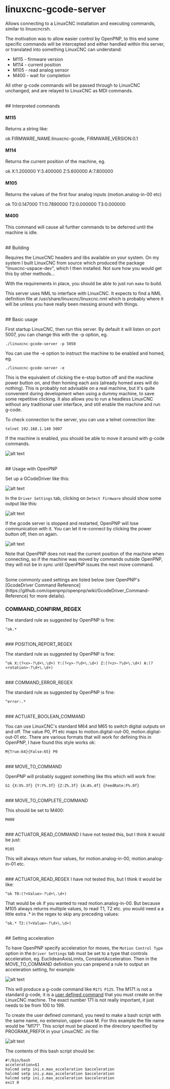 # linuxcnc-gcode-server
Allows connecting to a LinuxCNC installation and executing commands, similar to linuxcncrsh.


The motivation was to allow easier control by OpenPNP, to this end some specific commands will be intercepted and either handled within this server, or translated into something LinuxCNC can understand:
- M115 - firmware version
- M114 - current position
- M105 - read analog sensor
- M400 - wait for completion

All other g-code commands will be passed through to LinuxCNC unchanged, and are relayed to LinuxCNC as MDI commands.

<br>
## Interpreted commands

#### M115
Returns a string like:

ok FIRMWARE_NAME:linuxcnc-gcode, FIRMWARE_VERSION:0.1


#### M114
Returns the current position of the machine, eg.

ok X:1.200000 Y:3.400000 Z:5.600000 A:7.800000

#### M105
Returns the values of the first four analog inputs (motion.analog-in-00 etc)

ok T0:0.147000 T1:0.7890000 T2:0.000000 T3:0.000000

#### M400

This command will cause all further commands to be deferred until the machine is idle.

<br>
## Building

Requires the LinuxCNC headers and libs available on your system. On my system I built LinuxCNC from source which produced the package "linuxcnc-uspace-dev", which I then installed. Not sure how you would get this by other methods...

With the requirements in place, you should be able to just run `make` to build.

This server uses NML to interface with LinuxCNC. It expects to find a NML definition file at /usr/share/linuxcnc/linuxcnc.nml which is probably where it will be unless you have really been messing around with things.

<br>
## Basic usage

First startup LinuxCNC, then run this server. By default it will listen on port 5007, you can change this with the -p option, eg.

    ./linuxcnc-gcode-server -p 5050

You can use the -e option to instruct the machine to be enabled and homed, eg.

    ./linuxcnc-gcode-server -e

This is the equivalent of clicking the e-stop button off and the machine power button on, and then homing each axis (already homed axes will do nothing). This is probably not advisable on a real machine, but it's quite convenient during development when using a dummy machine, to save some repetitive clicking. It also allows you to run a headless LinuxCNC without any traditional user interface, and still enable the machine and run g-code.

To check connection to the server, you can use a telnet connection like:

    telnet 192.168.1.140 5007

If the machine is enabled, you should be able to move it around with g-code commands.

![alt text](https://www.iforce2d.net/tmp/openpnp/Selection_1180.png)

<br>
## Usage with OpenPNP

Set up a GCodeDriver like this:

![alt text](https://www.iforce2d.net/tmp/openpnp/Selection_1177.png)

In the `Driver Settings` tab, clicking on `Detect Firmware` should show some output like this:

![alt text](https://www.iforce2d.net/tmp/openpnp/Selection_1179.png)

If the gcode server is stopped and restarted, OpenPNP will lose communication with it. You can let it re-connect by clicking the power button off, then on again.

![alt text](https://www.iforce2d.net/tmp/openpnp/Selection_1181.png)

Note that OpenPNP does not read the current position of the machine when connecting, so if the machine was moved by commands outside OpenPNP, they will not be in sync until OpenPNP issues the next move command.

<br>
Some commonly used settings are listed below (see OpenPNP's [GcodeDriver Command Reference](https://github.com/openpnp/openpnp/wiki/GcodeDriver_Command-Reference) for more details).


### COMMAND_CONFIRM_REGEX

The standard rule as suggested by OpenPNP is fine:

    ^ok.*

<br>
### POSITION_REPORT_REGEX

The standard rule as suggested by OpenPNP is fine:

    ^ok X:(?<x>-?\d+\.\d+) Y:(?<y>-?\d+\.\d+) Z:(?<z>-?\d+\.\d+) A:(?<rotation>-?\d+\.\d+)

<br>
### COMMAND_ERROR_REGEX

The standard rule as suggested by OpenPNP is fine:

    ^error:.*

<br>
### ACTUATE_BOOLEAN_COMMAND

You can use LinuxCNC's standard M64 and M65 to switch digital outputs on and off. The value P0, P1 etc maps to motion.digital-out-00, motion.digital-out-01 etc. There are various formats that will work for defining this in OpenPNP, I have found this style works ok:

    M{True:64}{False:65} P0

<br>
### MOVE_TO_COMMAND

OpenPNP will probably suggest something like this which will work fine:

    G1 {X:X%.3f} {Y:Y%.3f} {Z:Z%.3f} {A:A%.4f} {FeedRate:F%.0f}

<br>
### MOVE_TO_COMPLETE_COMMAND

This should be set to M400:

    M400

<br>
### ACTUATOR_READ_COMMAND
I have not tested this, but I think it would be just:

    M105

This will always return four values, for motion.analog-in-00, motion.analog-in-01 etc.

<br>
### ACTUATOR_READ_REGEX
I have not tested this, but I think it would be like:

    ^ok T0:(?<Value>-?\d+\.\d+)

That would be ok if you wanted to read motion.analog-in-00. But because M105 always returns multiple values, to read T1, T2 etc. you would need a a little extra .* in the regex to skip any preceding values:

    ^ok.* T2:(?<Value>-?\d+\.\d+)

<br>
## Setting acceleration

To have OpenPNP specify acceleration for moves, the `Motion Control Type` option in the `Driver Settings` tab must be set to a type that controls acceleration, eg. EuclideanAxisLimits, ConstantAcceleration. Then in the MOVE_TO_COMMAND definition you can prepend a rule to output an acceleration setting, for example:

![alt text](https://www.iforce2d.net/tmp/openpnp/Selection_1182.png)

This will produce a g-code command like `M171 P125`. The M171 is not a standard g-code, it is a [user defined command](https://linuxcnc.org/docs/devel/html/gcode/m-code.html#mcode:m100-m199) that you must create on the LinuxCNC machine. The exact number 171 is not really important, it just needs to be from 100 to 199.

To create the user defined command, you need to make a bash script with the same name, no extension, upper-case M. For this example the file name would be "M171". This script must be placed in the directory specified by PROGRAM_PREFIX in your LinuxCNC .ini file:

![alt text](https://www.iforce2d.net/tmp/openpnp/Selection_1183.png)

The contents of this bash script should be:

    #!/bin/bash
    acceleration=$1
    halcmd setp ini.x.max_acceleration $acceleration
    halcmd setp ini.y.max_acceleration $acceleration
    halcmd setp ini.z.max_acceleration $acceleration
    exit 0
